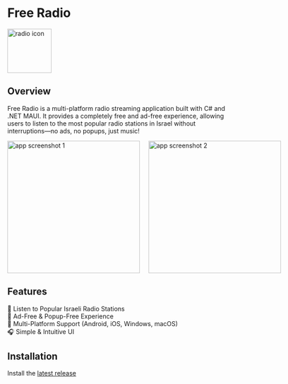 # Free Radio  
<img src="https://github.com/user-attachments/assets/7cbb6345-c579-4063-9ced-16f5ac96761a" alt="radio icon" width="100"/>

## Overview

Free Radio is a multi-platform radio streaming application built with C# and .NET MAUI. It provides a completely free and ad-free experience, allowing users to listen to the most popular radio stations in Israel without interruptions—no ads, no popups, just music!

<div style="display: flex; gap: 20px; align-items: center;">
  <img src="https://github.com/user-attachments/assets/6dccb6ad-a6ae-4995-aa08-56657231ea7b" alt="app screenshot 1" width="300"/>
  <img src="https://github.com/user-attachments/assets/d4c5bfbf-ad3c-4971-beb9-de29f0075889" alt="app screenshot 2" width="300"/>
</div>

## Features

🎵 Listen to Popular Israeli Radio Stations  
🚀 Ad-Free & Popup-Free Experience  
📱 Multi-Platform Support (Android, iOS, Windows, macOS)  
🎧 Simple & Intuitive UI  

## Installation
Install the [latest release](https://github.com/weezard12/FreeRadio/releases/latest)

